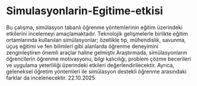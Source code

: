 # Simulasyonlarin-Egitime-etkisi
Bu çalışma, simülasyon tabanlı öğrenme yöntemlerinin eğitim üzerindeki etkilerini incelemeyi amaçlamaktadır. Teknolojik gelişmelerle birlikte eğitim ortamlarında kullanılan simülasyonlar; özellikle tıp, mühendislik, savunma, uçuş eğitimi ve fen bilimleri gibi alanlarda öğrenme deneyimini zenginleştiren önemli araçlar haline gelmiştir.Araştırmada, simülasyonların öğrencilerin öğrenme motivasyonu, bilgi kalıcılığı, problem çözme becerileri ve uygulama yeterliliği üzerindeki etkileri değerlendirilecektir. Ayrıca, geleneksel öğretim yöntemleri ile simülasyon destekli öğrenme arasındaki farklar da incelenecektir.
22.10.2025
